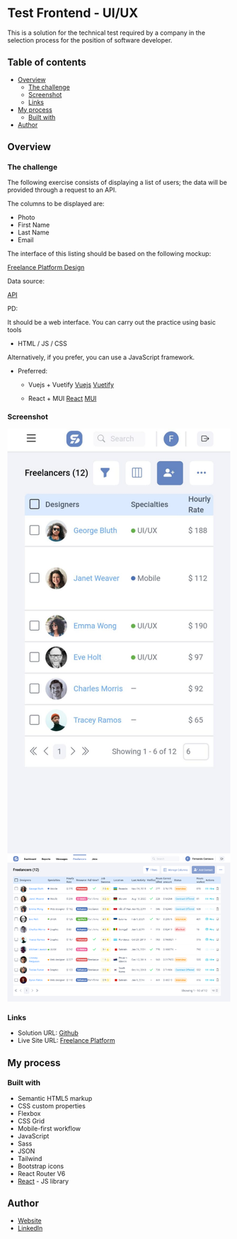 # Test Frontend - UI/UX

This is a solution for the technical test required by a company in the selection process for the position of software developer.

## Table of contents

- [Overview](#overview)
  - [The challenge](#the-challenge)
  - [Screenshot](#screenshot)
  - [Links](#links)
- [My process](#my-process)
  - [Built with](#built-with)
- [Author](#author)

## Overview

### The challenge

The following exercise consists of displaying a list of users; the data will be provided through a request to an API.

The columns to be displayed are:

- Photo
- First Name
- Last Name
- Email

The interface of this listing should be based on the following mockup:

[Freelance Platform Design](https://dribbble.com/shots/12093624-Freelance-platform-responsive-data-table-for-HR-s/attachments/3725031?mode=media)

Data source:

[API](https://reqres.in/api/users)

PD:

It should be a web interface.
You can carry out the practice using basic tools
- HTML / JS / CSS

Alternatively, if you prefer, you can use a JavaScript framework.
- Preferred:
    - Vuejs + Vuetify
    [Vuejs](https://vuejs.org/)
    [Vuetify](https://vuetifyjs.com/en/)

    - React + MUI
    [React](https://reactjs.org/)
    [MUI](https://mui.com/)


### Screenshot

![Mobile](./src/assets/screenshotFreelancersPlatformMobile.jpeg)
![Desktop](./src/assets/screenshotFreelancersPlatformDesktop.png)

### Links

- Solution URL: [Github](https://github.com/SFCC5555/test-frontend-ui-ux)
- Live Site URL: [Freelance Platform](https://freelancers-sfcc.netlify.app/freelancers)

## My process

### Built with

- Semantic HTML5 markup
- CSS custom properties
- Flexbox
- CSS Grid
- Mobile-first workflow
- JavaScript
- Sass
- JSON
- Tailwind
- Bootstrap icons
- React Router V6
- [React](https://reactjs.org/) - JS library

## Author

- [Website](https://sfcc5555.netlify.app/)
- [LinkedIn ](https://www.linkedin.com/in/fernando-carrasco-dev/)
